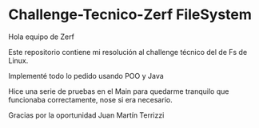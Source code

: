 # Challenge-Tecnico-Zerf FileSystem

Hola equipo de Zerf 

Este repositorio contiene mi resolución al challenge técnico del de Fs de Linux.

Implementé todo lo pedido usando POO y Java

Hice una serie de pruebas en el Main para quedarme tranquilo que funcionaba correctamente, nose si era necesario.

Gracias por la oportunidad 
Juan Martín Terrizzi